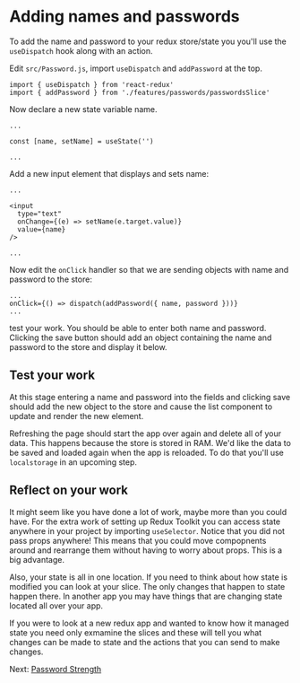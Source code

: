 # Adding names and passwords

To add the name and password to your redux store/state you you'll use the `useDispatch` hook along with an action. 

Edit `src/Password.js`, import `useDispatch` and `addPassword` at the top. 

```JS
import { useDispatch } from 'react-redux'
import { addPassword } from './features/passwords/passwordsSlice'
```

Now declare a new state variable name. 

```JS
...

const [name, setName] = useState('')

...
```

Add a new input element that displays and sets name: 

```JS
...

<input 
  type="text"
  onChange={(e) => setName(e.target.value)}
  value={name}
/>

...
```

Now edit the `onClick` handler so that we are sending objects with name and password to the store: 

```JS
...
onClick={() => dispatch(addPassword({ name, password }))}
...
```

test your work. You should be able to enter both name and password. Clicking the save button should add an object containing the name and password to the store and display it below. 

## Test your work

At this stage entering a name and password into the fields and clicking save should add the new object to the store and cause the list component to update and render the new element. 

Refreshing the page should start the app over again and delete all of your data. This happens because the store is stored in RAM. We'd like the data to be saved and loaded again when the app is reloaded. To do that you'll use `localstorage` in an upcoming step.

## Reflect on your work

It might seem like you have done a lot of work, maybe more than you could have. For the extra work of setting up Redux Toolkit you can access state anywhere in your project by importing `useSelector`. Notice that you did not pass props anywhere! This means that you could move compopnents around and rearrange them without having to worry about props. This is a big advantage. 

Also, your state is all in one location. If you need to think about how state is modified you can look at your slice. The only changes that happen to state happen there. In another app you may have things that are changing state located all over your app. 

If you were to look at a new redux app and wanted to know how it managed state you need only exmamine the slices and these will tell you what changes can be made to state and the actions that you can send to make changes. 

Next: [Password Strength](../P08-Password-Strength)
